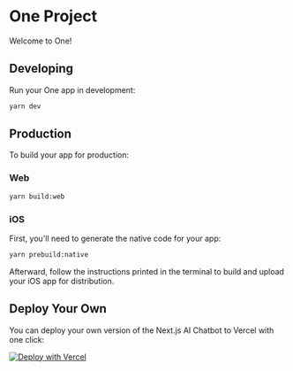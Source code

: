 # One Project

Welcome to One!

## Developing

Run your One app in development:

```bash
yarn dev
```

## Production

To build your app for production:

### Web

```bash
yarn build:web
```

### iOS

First, you'll need to generate the native code for your app:

```bash
yarn prebuild:native
```

Afterward, follow the instructions printed in the terminal to build and upload your iOS app for distribution.

## Deploy Your Own

You can deploy your own version of the Next.js AI Chatbot to Vercel with one click:

[![Deploy with Vercel](https://vercel.com/button)](https://vercel.com/new/clone?repository-url=https%3A%2F%2Fgithub.com%2FPineapplesDev%2Fone-minimal-tamagui&demo-title=One%20Minimal%20Tamagui&demo-description=An%20Open-Source%20AI%20Chatbot%20Template%20Built%20With%20One.js%20and%20the%20AI%20SDK%20by%20Vercel.&demo-url=https%3A%2F%2Fchat.vercel.ai&stores=[{%22type%22:%22postgres%22},{%22type%22:%22blob%22}])

